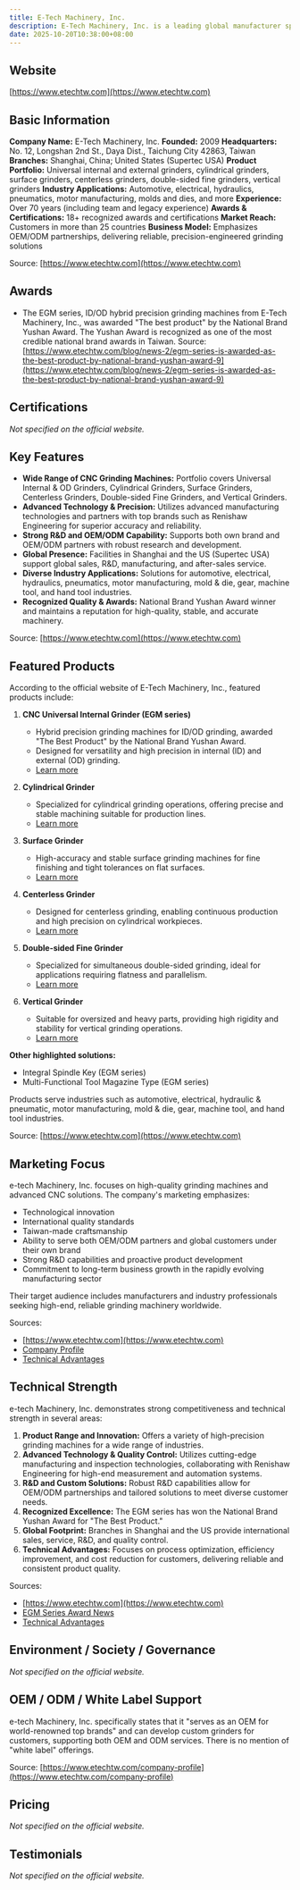 ```yaml
---
title: E-Tech Machinery, Inc.
description: E-Tech Machinery, Inc. is a leading global manufacturer specializing in high-quality CNC grinding machines, serving various industries with advanced technology and customized solutions backed by strong expertise and R&D capabilities.
date: 2025-10-20T10:38:00+08:00
---
```


## Website

[https://www.etechtw.com](https://www.etechtw.com)

## Basic Information

**Company Name:** E-Tech Machinery, Inc.
**Founded:** 2009
**Headquarters:** No. 12, Longshan 2nd St., Daya Dist., Taichung City 42863, Taiwan
**Branches:** Shanghai, China; United States (Supertec USA)
**Product Portfolio:** Universal internal and external grinders, cylindrical grinders, surface grinders, centerless grinders, double-sided fine grinders, vertical grinders
**Industry Applications:** Automotive, electrical, hydraulics, pneumatics, motor manufacturing, molds and dies, and more
**Experience:** Over 70 years (including team and legacy experience)
**Awards & Certifications:** 18+ recognized awards and certifications
**Market Reach:** Customers in more than 25 countries
**Business Model:** Emphasizes OEM/ODM partnerships, delivering reliable, precision-engineered grinding solutions

Source: [https://www.etechtw.com](https://www.etechtw.com)

## Awards

- The EGM series, ID/OD hybrid precision grinding machines from E-Tech Machinery, Inc., was awarded "The best product" by the National Brand Yushan Award. The Yushan Award is recognized as one of the most credible national brand awards in Taiwan.
  Source: [https://www.etechtw.com/blog/news-2/egm-series-is-awarded-as-the-best-product-by-national-brand-yushan-award-9](https://www.etechtw.com/blog/news-2/egm-series-is-awarded-as-the-best-product-by-national-brand-yushan-award-9)

## Certifications

_Not specified on the official website._

## Key Features

- **Wide Range of CNC Grinding Machines:** Portfolio covers Universal Internal & OD Grinders, Cylindrical Grinders, Surface Grinders, Centerless Grinders, Double-sided Fine Grinders, and Vertical Grinders.
- **Advanced Technology & Precision:** Utilizes advanced manufacturing technologies and partners with top brands such as Renishaw Engineering for superior accuracy and reliability.
- **Strong R&D and OEM/ODM Capability:** Supports both own brand and OEM/ODM partners with robust research and development.
- **Global Presence:** Facilities in Shanghai and the US (Supertec USA) support global sales, R&D, manufacturing, and after-sales service.
- **Diverse Industry Applications:** Solutions for automotive, electrical, hydraulics, pneumatics, motor manufacturing, mold & die, gear, machine tool, and hand tool industries.
- **Recognized Quality & Awards:** National Brand Yushan Award winner and maintains a reputation for high-quality, stable, and accurate machinery.

Source: [https://www.etechtw.com](https://www.etechtw.com)

## Featured Products

According to the official website of E-Tech Machinery, Inc., featured products include:

1. **CNC Universal Internal Grinder (EGM series)**
   - Hybrid precision grinding machines for ID/OD grinding, awarded "The Best Product" by the National Brand Yushan Award.
   - Designed for versatility and high precision in internal (ID) and external (OD) grinding.
   - [Learn more](https://www.etechtw.com/shop/cnc-universal-internal-grinder-36)

2. **Cylindrical Grinder**
   - Specialized for cylindrical grinding operations, offering precise and stable machining suitable for production lines.
   - [Learn more](https://www.etechtw.com/shop/category/cylindrical-grinder-6)

3. **Surface Grinder**
   - High-accuracy and stable surface grinding machines for fine finishing and tight tolerances on flat surfaces.
   - [Learn more](https://www.etechtw.com/shop/category/surface-grinder-7)

4. **Centerless Grinder**
   - Designed for centerless grinding, enabling continuous production and high precision on cylindrical workpieces.
   - [Learn more](https://www.etechtw.com/shop/category/centerless-grinder-8)

5. **Double-sided Fine Grinder**
   - Specialized for simultaneous double-sided grinding, ideal for applications requiring flatness and parallelism.
   - [Learn more](https://www.etechtw.com/shop/category/double-sided-fine-grinder-10)

6. **Vertical Grinder**
   - Suitable for oversized and heavy parts, providing high rigidity and stability for vertical grinding operations.
   - [Learn more](https://www.etechtw.com/shop/category/vertical-grinder-11)

**Other highlighted solutions:**
- Integral Spindle Key (EGM series)
- Multi-Functional Tool Magazine Type (EGM series)

Products serve industries such as automotive, electrical, hydraulic & pneumatic, motor manufacturing, mold & die, gear, machine tool, and hand tool industries.

Source: [https://www.etechtw.com](https://www.etechtw.com)

## Marketing Focus

e-tech Machinery, Inc. focuses on high-quality grinding machines and advanced CNC solutions. The company's marketing emphasizes:

- Technological innovation
- International quality standards
- Taiwan-made craftsmanship
- Ability to serve both OEM/ODM partners and global customers under their own brand
- Strong R&D capabilities and proactive product development
- Commitment to long-term business growth in the rapidly evolving manufacturing sector

Their target audience includes manufacturers and industry professionals seeking high-end, reliable grinding machinery worldwide.

Sources:
- [https://www.etechtw.com](https://www.etechtw.com)
- [Company Profile](https://www.etechtw.com/company-profile)
- [Technical Advantages](https://www.etechtw.com/technical-advantages)

## Technical Strength

e-tech Machinery, Inc. demonstrates strong competitiveness and technical strength in several areas:

1. **Product Range and Innovation:** Offers a variety of high-precision grinding machines for a wide range of industries.
2. **Advanced Technology & Quality Control:** Utilizes cutting-edge manufacturing and inspection technologies, collaborating with Renishaw Engineering for high-end measurement and automation systems.
3. **R&D and Custom Solutions:** Robust R&D capabilities allow for OEM/ODM partnerships and tailored solutions to meet diverse customer needs.
4. **Recognized Excellence:** The EGM series has won the National Brand Yushan Award for "The Best Product."
5. **Global Footprint:** Branches in Shanghai and the US provide international sales, service, R&D, and quality control.
6. **Technical Advantages:** Focuses on process optimization, efficiency improvement, and cost reduction for customers, delivering reliable and consistent product quality.

Sources:
- [https://www.etechtw.com](https://www.etechtw.com)
- [EGM Series Award News](https://www.etechtw.com/blog/news-2/egm-series-is-awarded-as-the-best-product-by-national-brand-yushan-award-9)
- [Technical Advantages](https://www.etechtw.com/technical-advantages)

## Environment / Society / Governance

_Not specified on the official website._

## OEM / ODM / White Label Support

e-tech Machinery, Inc. specifically states that it "serves as an OEM for world-renowned top brands" and can develop custom grinders for customers, supporting both OEM and ODM services. There is no mention of "white label" offerings.

Source: [https://www.etechtw.com/company-profile](https://www.etechtw.com/company-profile)

## Pricing

_Not specified on the official website._

## Testimonials

_Not specified on the official website._
